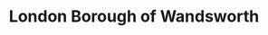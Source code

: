 ---
title: London Borough of Wandsworth
url: /london-borough-of-wandsworth/
latitude: 51.466
longitude: -0.154
---
